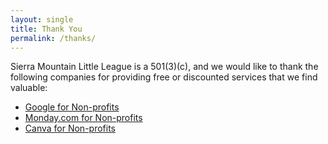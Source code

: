 ```yaml
---
layout: single
title: Thank You
permalink: /thanks/
---
```


Sierra Mountain Little League is a 501(3)(c), and we would like to thank the following
companies for providing free or discounted services that we find valuable:

* [Google for Non-profits](https://www.google.com/nonprofits)
* [Monday.com for Non-profits](https://monday.com/nonprofits)
* [Canva for Non-profits](https://www.canva.com/canva-for-nonprofits/)
